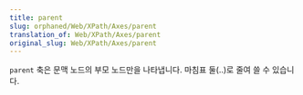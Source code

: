 ```yaml
---
title: parent
slug: orphaned/Web/XPath/Axes/parent
translation_of: Web/XPath/Axes/parent
original_slug: Web/XPath/Axes/parent
---
```


`parent` 축은 문맥 노드의 부모 노드만을 나타냅니다. 마침표 둘(..)로 줄여 쓸 수 있습니다.

